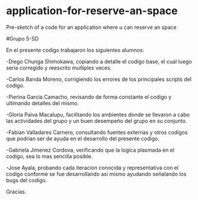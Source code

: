 # application-for-reserve-an-space
Pre-sketch of a code for an application where u can reserve an space

#Grupo 5-SD

En el presente codigo trabajaron los siguientes alumnos:

-Diego Chunga Shimokawa, copiando a detalle el codigo base, el cual luego seria corregido y reescrito multiples veces.

-Carlos Banda Moreno, corrigiendo los errores de los principales scripts del codigo.

-Pierina Garcia Camacho, revisando de forma constante el codigo y ultimando detalles del mismo.

-Gloria Paiva Macalupu, facilitando los ambientes donde se llevaron a cabo las actividades del grupo y un buen desempeño del grupo en su conjunto.

-Fabian Valladares Carnero, consultando fuentes externas y otros codigos que podrian ser de ayuda en el desarrollo del presente codigo.

-Gabriela Jimenez Cordova, verificando que la logica plasmada en el codigo, sea lo mas sencilla posible.

-Jose Ayala, probando cada iteracion conocida y representativa con el codigo conforme se fue desarrollando asi mismo ayudando señalando los bugs del codigo.


Gracias.
